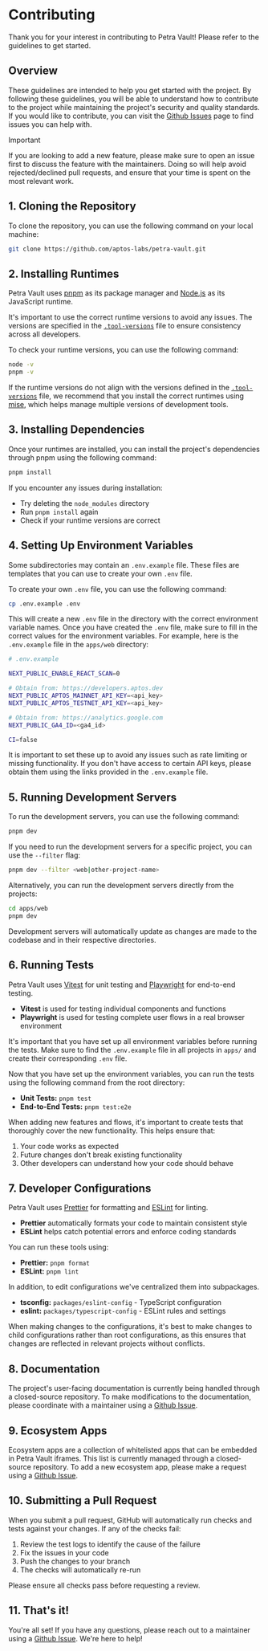 # Contributing

Thank you for your interest in contributing to Petra Vault! Please refer to the guidelines to get started.

## Overview

These guidelines are intended to help you get started with the project. By following these guidelines, you will be able to understand how to contribute to the project while maintaining the project's security and quality standards. If you would like to contribute, you can visit the [Github Issues](https://github.com/aptos-labs/petra-vault/issues) page to find issues you can help with.

> [!IMPORTANT]
> If you are looking to add a new feature, please make sure to open an issue first to discuss the feature with the maintainers. Doing so will help avoid rejected/declined pull requests, and ensure that your time is spent on the most relevant work.

## 1. Cloning the Repository

To clone the repository, you can use the following command on your local machine:

```bash
git clone https://github.com/aptos-labs/petra-vault.git
```

## 2. Installing Runtimes

Petra Vault uses [pnpm](https://pnpm.io/) as its package manager and [Node.js](https://nodejs.org/) as its JavaScript runtime.

It's important to use the correct runtime versions to avoid any issues. The versions are specified in the [`.tool-versions`](../.tool-versions) file to ensure consistency across all developers.

To check your runtime versions, you can use the following command:

```bash
node -v
pnpm -v
```

If the runtime versions do not align with the versions defined in the [`.tool-versions`](../.tool-versions) file, we recommend that you install the correct runtimes using [mise](https://mise.jdx.dev/), which helps manage multiple versions of development tools.

## 3. Installing Dependencies

Once your runtimes are installed, you can install the project's dependencies through pnpm using the following command:

```bash
pnpm install
```

If you encounter any issues during installation:

- Try deleting the `node_modules` directory
- Run `pnpm install` again
- Check if your runtime versions are correct

## 4. Setting Up Environment Variables

Some subdirectories may contain an `.env.example` file. These files are templates that you can use to create your own `.env` file.

To create your own `.env` file, you can use the following command:

```bash
cp .env.example .env
```

This will create a new `.env` file in the directory with the correct environment variable names. Once you have created the `.env` file, make sure to fill in the correct values for the environment variables. For example, here is the `.env.example` file in the `apps/web` directory:

```bash
# .env.example

NEXT_PUBLIC_ENABLE_REACT_SCAN=0

# Obtain from: https://developers.aptos.dev
NEXT_PUBLIC_APTOS_MAINNET_API_KEY=<api_key>
NEXT_PUBLIC_APTOS_TESTNET_API_KEY=<api_key>

# Obtain from: https://analytics.google.com
NEXT_PUBLIC_GA4_ID=<ga4_id>

CI=false
```

It is important to set these up to avoid any issues such as rate limiting or missing functionality. If you don't have access to certain API keys, please obtain them using the links provided in the `.env.example` file.

## 5. Running Development Servers

To run the development servers, you can use the following command:

```bash
pnpm dev
```

If you need to run the development servers for a specific project, you can use the `--filter` flag:

```bash
pnpm dev --filter <web|other-project-name>
```

Alternatively, you can run the development servers directly from the projects:

```bash
cd apps/web
pnpm dev
```

Development servers will automatically update as changes are made to the codebase and in their respective directories.

## 6. Running Tests

Petra Vault uses [Vitest](https://vitest.dev/) for unit testing and [Playwright](https://playwright.dev/) for end-to-end testing.

- **Vitest** is used for testing individual components and functions
- **Playwright** is used for testing complete user flows in a real browser environment

It's important that you have set up all environment variables before running the tests. Make sure to find the `.env.example` file in all projects in `apps/` and create their corresponding `.env` file.

Now that you have set up the environment variables, you can run the tests using the following command from the root directory:

- **Unit Tests:** `pnpm test`
- **End-to-End Tests:** `pnpm test:e2e`

When adding new features and flows, it's important to create tests that thoroughly cover the new functionality. This helps ensure that:

1. Your code works as expected
2. Future changes don't break existing functionality
3. Other developers can understand how your code should behave

## 7. Developer Configurations

Petra Vault uses [Prettier](https://prettier.io/) for formatting and [ESLint](https://eslint.org/) for linting.

- **Prettier** automatically formats your code to maintain consistent style
- **ESLint** helps catch potential errors and enforce coding standards

You can run these tools using:

- **Prettier:** `pnpm format`
- **ESLint:** `pnpm lint`

In addition, to edit configurations we've centralized them into subpackages.

- **tsconfig:** `packages/eslint-config` - TypeScript configuration
- **eslint:** `packages/typescript-config` - ESLint rules and settings

When making changes to the configurations, it's best to make changes to child configurations rather than root configurations, as this ensures that changes are reflected in relevant projects without conflicts.

## 8. Documentation

The project's user-facing documentation is currently being handled through a closed-source repository. To make modifications to the documentation, please coordinate with a maintainer using a [Github Issue](https://github.com/aptos-labs/petra-vault/issues).

## 9. Ecosystem Apps

Ecosystem apps are a collection of whitelisted apps that can be embedded in Petra Vault iframes. This list is currently managed through a closed-source repository. To add a new ecosystem app, please make a request using a [Github Issue](https://github.com/aptos-labs/petra-vault/issues).

## 10. Submitting a Pull Request

When you submit a pull request, GitHub will automatically run checks and tests against your changes. If any of the checks fail:

1. Review the test logs to identify the cause of the failure
2. Fix the issues in your code
3. Push the changes to your branch
4. The checks will automatically re-run

Please ensure all checks pass before requesting a review.

## 11. That's it!

You're all set! If you have any questions, please reach out to a maintainer using a [Github Issue](https://github.com/aptos-labs/petra-vault/issues). We're here to help!
